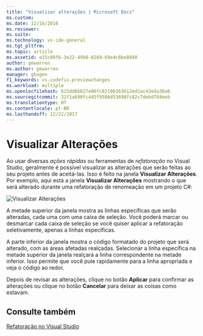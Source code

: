 ```yaml
---
title: "Visualizar alterações | Microsoft Docs"
ms.custom: 
ms.date: 12/16/2016
ms.reviewer: 
ms.suite: 
ms.technology: vs-ide-general
ms.tgt_pltfrm: 
ms.topic: article
ms.assetid: e15c00f6-3e22-49b8-8269-69e4c8be8040
author: gewarren
ms.author: gewarren
manager: ghogen
f1_keywords: vs.codefix.previewchanges
ms.workload: multiple
ms.openlocfilehash: 615dd6b627e06fc02196363612ed2ac43eda38a6
ms.sourcegitcommit: 32f1a690fc445f9586d53698fc82c7debd784eeb
ms.translationtype: HT
ms.contentlocale: pt-BR
ms.lasthandoff: 12/22/2017
---
```

# <a name="preview-changes"></a>Visualizar Alterações

Ao usar diversas *ações rápidas* ou ferramentas de *refatoração* no Visual Studio, geralmente é possível visualizar as alterações que serão feitas ao seu projeto antes de aceitá-las.  Isso é feito na janela **Visualizar Alterações**.  Por exemplo, aqui está a janela **Visualizar Alterações** mostrando o que será alterado durante uma refatoração de renomeação em um projeto C#:

![Visualizar Alterações](media/previewchanges.png)

A metade superior da janela mostra as linhas específicas que serão alteradas, cada uma com uma caixa de seleção.  Você poderá marcar ou desmarcar cada caixa de seleção se você quiser aplicar a refatoração seletivamente, apenas a linhas específicas.

A parte inferior da janela mostra o código formatado do projeto que será alterado, com as áreas afetadas realçadas.  Selecionar a linha específica na metade superior da janela realçará a linha correspondente na metade inferior.  Isso permite que você pule rapidamente para a linha apropriada e veja o código ao redor.

Depois de revisar as alterações, clique no botão **Aplicar** para confirmar as alterações ou clique no botão **Cancelar** para deixar as coisas como estavam.

## <a name="see-also"></a>Consulte também  
[Refatoração no Visual Studio](../ide/refactoring-in-visual-studio.md)
